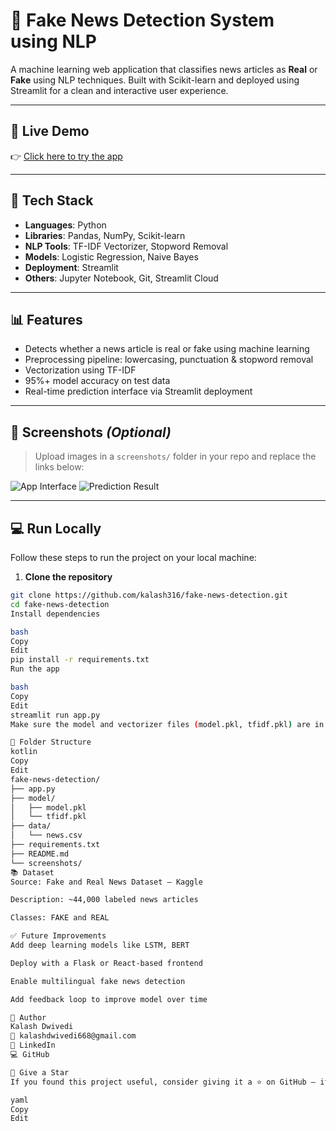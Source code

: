# 📰 Fake News Detection System using NLP

A machine learning web application that classifies news articles as **Real** or **Fake** using NLP techniques. Built with Scikit-learn and deployed using Streamlit for a clean and interactive user experience.

---

## 🚀 Live Demo

👉 [Click here to try the app](https://fake-news-detector-mlwnzersxdjxanr2r5bucp.streamlit.app/)

---

## 🔧 Tech Stack

- **Languages**: Python  
- **Libraries**: Pandas, NumPy, Scikit-learn  
- **NLP Tools**: TF-IDF Vectorizer, Stopword Removal  
- **Models**: Logistic Regression, Naive Bayes  
- **Deployment**: Streamlit  
- **Others**: Jupyter Notebook, Git, Streamlit Cloud

---

## 📊 Features

- Detects whether a news article is real or fake using machine learning
- Preprocessing pipeline: lowercasing, punctuation & stopword removal
- Vectorization using TF-IDF
- 95%+ model accuracy on test data
- Real-time prediction interface via Streamlit deployment

---

## 📸 Screenshots *(Optional)*

> Upload images in a `screenshots/` folder in your repo and replace the links below:

![App Interface]((https://1drv.ms/i/c/3c3c25c5ee8a472e/ERHcm7qrCTFMlyKQXbLOHhEB080qaiu_NCKgITGrk48_vQ?e=s6NMqh)-)
![Prediction Result](https://1drv.ms/i/c/3c3c25c5ee8a472e/EZPPzPapNnlAiw7BJWZHdWUBv9QOjTJfYwx1NioBdw3Smg?e=YaAU1F)

---

## 💻 Run Locally

Follow these steps to run the project on your local machine:

1. **Clone the repository**
```bash
git clone https://github.com/kalash316/fake-news-detection.git
cd fake-news-detection
Install dependencies

bash
Copy
Edit
pip install -r requirements.txt
Run the app

bash
Copy
Edit
streamlit run app.py
Make sure the model and vectorizer files (model.pkl, tfidf.pkl) are in the correct directory.

📂 Folder Structure
kotlin
Copy
Edit
fake-news-detection/
├── app.py
├── model/
│   ├── model.pkl
│   └── tfidf.pkl
├── data/
│   └── news.csv
├── requirements.txt
├── README.md
└── screenshots/
📚 Dataset
Source: Fake and Real News Dataset – Kaggle

Description: ~44,000 labeled news articles

Classes: FAKE and REAL

✅ Future Improvements
Add deep learning models like LSTM, BERT

Deploy with a Flask or React-based frontend

Enable multilingual fake news detection

Add feedback loop to improve model over time

👤 Author
Kalash Dwivedi
📧 kalashdwivedi668@gmail.com
🔗 LinkedIn
💻 GitHub

🌟 Give a Star
If you found this project useful, consider giving it a ⭐ on GitHub — it motivates me to improve and share more projects!

yaml
Copy
Edit
